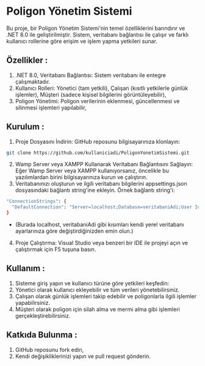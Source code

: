 # Poligon Yönetim Sistemi

Bu proje, bir Poligon Yönetim Sistemi'nin temel özelliklerini barındırır ve .NET 8.0 ile geliştirilmiştir. Sistem, veritabanı bağlantısı ile çalışır ve farklı kullanıcı rollerine göre erişim ve işlem yapma yetkileri sunar.

## Özellikler : 

1) .NET 8.0, Veritabanı Bağlantısı: Sistem veritabanı ile entegre çalışmaktadır.
2) Kullanıcı Rolleri: Yönetici (tam yetkili), Çalışan (kısıtlı yetkilerle günlük işlemler), Müşteri (sadece kişisel bilgilerini görüntüleyebilir),
3) Poligon Yönetimi: Poligon verilerinin eklenmesi, güncellenmesi ve silinmesi işlemleri yapılabilir,

## Kurulum :

1) Proje Dosyasını İndirin: GitHub reposunu bilgisayarınıza klonlayın:
```bash
git clone https://github.com/kullaniciadi/PoligonYonetimSistemi.git
```
2) Wamp Server veya XAMPP Kullanarak Veritabanı Bağlantısını Sağlayın:
Eğer Wamp Server veya XAMPP kullanıyorsanız, öncelikle bu yazılımlardan birini bilgisayarınıza kurun ve çalıştırın.
3) Veritabanınızı oluşturun ve ilgili veritabanı bilgilerini appsettings.json dosyasındaki bağlantı string'ine ekleyin.
Örnek bağlantı string'i:
```bash
"ConnectionStrings": {
  "DefaultConnection": "Server=localhost;Database=veritabaniAdi;User Id=root;Password=;"
}
```
- (Burada localhost, veritabaniAdi gibi kısımları kendi yerel veritabanı ayarlarınıza göre değiştirdiğinizden emin olun.)
4) Proje Çalıştırma: Visual Studio veya benzeri bir IDE ile projeyi açın ve çalıştırmak için F5 tuşuna basın.

## Kullanım :

1) Sisteme giriş yapın ve kullanıcı türüne göre yetkileri keşfedin:
2) Yönetici olarak kullanıcı ekleyebilir ve tüm verileri yönetebilirsiniz.
3) Çalışan olarak günlük işlemleri takip edebilir ve poligonlarla ilgili işlemler yapabilirsiniz.
4) Müşteri olarak poligon için silah alma ve mermi alma gibi işlemleri gerçekleştirebilirsiniz.

## Katkıda Bulunma :

1) GitHub reposunu fork edin,
2) Kendi değişikliklerinizi yapın ve pull request gönderin.
